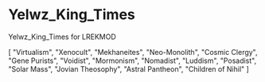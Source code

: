 # Yelwz_King_Times
Yelwz_King_Times for LREKMOD

[
	"Virtualism",
	"Xenocult",
	"Mekhaneites",
	"Neo-Monolith",
	"Cosmic Clergy",
	"Gene Purists",
	"Voidist",
	"Mormonism",
	"Nomadist",
	"Luddism",
	"Posadist",
	"Solar Mass",
	"Jovian Theosophy",
	"Astral Pantheon",
	"Children of Nihil"
]
